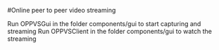 #Online peer to peer video streaming

Run OPPVSGui in the folder components/gui to start capturing and streaming
Run OPPVSClient in the folder components/gui to watch the streaming